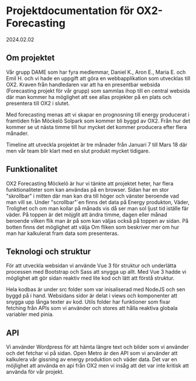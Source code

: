 # Projektdocumentation för OX2-Forecasting
2024.02.02

## Om projektet

<p> 
Vår grupp DAME som har fyra medlemmar, Daniel K., Aron E., Maria E. och Emil H. och vi hade en uppgift att göra en webbapplikation som utvecklas till OX2. Kraven från handledaren var att ha en presentbar websida (Forecasting projekt för vår grupp) som sammlas ihop till en central websida där man kommer ha möglighet att see allas projekter på en plats och presentera till OX2 i slutet.

Med forecasting menas att vi skapar en prognosning till energy producerat i framtiden från Möckelö Solpark som kommer bli byggd av OX2. Från hur det kommer se ut nästa timme till hur mycket det kommer producera efter flera månader. 

Timeline att utveckla projektet är tre månader från Januari 7 till Mars 18 där men vår team blir klart med en slut produkt mycket tidigare.
</p>

## Funktionalitet

<p> 
OX2 Forecasting Möckelö är hur vi tänkte att projektet heter, har flera funktionaliteter som kan användas på en browser. Sidan har en stor "skrollbar" i mitten där man kan dra till höger och vänster beroende vad man vill se. Under "scrollbar"´en finns det data på Energy produkton, Väder, Trolighet och om man kollar på månads vis då ser man sol ljust tid iställe fär väder. På toppen är det möjglit att ändra timme, dagen eller månad beroende vilken flik man är på som kan väljas också på toppen av sidan. På botten finns det möglighet att välja Om fliken som beskriver mer om hur man har kalkulerat fram data som presenteras.
</p>


## Teknologi och struktur

<p> 
För att utveckla websidan vi använde Vue 3 för struktur och underlätta processen med Bootstrap och Sass att snygga up allt. Med Vue 3 hadde vi möglighet att gör sidan reaktiv med lite kod och lätt att förstå struktur. 

Hela kodbas är under src folder som var inisaliserad med NodeJS och sen byggd på i hand. Websidans sidor är delat i views och komponenter att snygga upp långa texter av kod. Utils folder har funktioner som fixar fetching från APIs som vi använder och stores att hålla reaktiva globala variabler med pinia. 
</p>

## API

<p> 
Vi använder Wordpress för att hämta längre text och bilder som vi använder och det fetchar vi på sidan. Open Metro är den API som vi använder att kalkulera vår gissning av energy produktion och väder data. Det var en möjlighet att använda en api från OX2 men vi insåg att det var inte kritisk att använda för vår projekt. 
</p>

